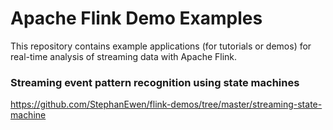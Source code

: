 # Apache Flink Demo Examples

This repository contains example applications (for tutorials or demos) for real-time analysis of
streaming data with Apache Flink.


### Streaming event pattern recognition using state machines


https://github.com/StephanEwen/flink-demos/tree/master/streaming-state-machine
